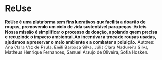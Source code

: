 # ReUse
**ReUse é uma plataforma sem fins lucrativos que facilita a doação de roupas, promovendo um ciclo de vida sustentável para peças têxteis. Nossa missão é simplificar o processo de doação, apoiando quem precisa e reduzindo o impacto ambiental. Ao incentivar a troca de roupas usadas, ajudamos a preservar o meio ambiente e a combater a poluição.**
Autores:
Ana Clara Vaz de Paula,
Emili Barbosa Silva,
Júlia Clara Madureira Silva,
Matheus Henrique Fernandes,
Samuel Araujo de Oliveira,
Sofia Hosken.
